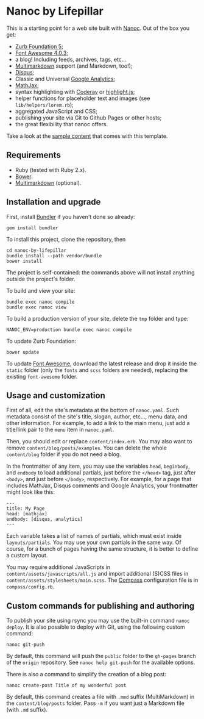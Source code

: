 # Nanoc by Lifepillar

This is a starting point for a web site built with [Nanoc](http://nanoc.ws/).
Out of the box you get:

- [Zurb Foundation 5](http://foundation.zurb.com);
- [Font Awesome 4.0.3](http://fortawesome.github.io/Font-Awesome/);
- a blog! Including feeds, archives, tags, etc…
- [Multimarkdown](http://fletcherpenney.net/multimarkdown/) support (and Markdown, too!);
- [Disqus](http://disqus.com/);
- Classic and Universal [Google Analytics](https://developers.google.com/analytics/devguides/collection/analyticsjs/);
- [MathJax](http://www.mathjax.org/); 
- syntax highlighting with [Coderay](http://coderay.rubychan.de) or [highlight.js](http://highlightjs.org);
- helper functions for placeholder text and images (see `lib/helpers/lorem.rb`);
- aggregated JavaScript and CSS;
- publishing your site via Git to Github Pages or other hosts;
- the great flexibility that nanoc offers.

Take a look at the [sample content](http://lifepillar.github.io/nanoc-by-lifepillar/)
that comes with this template.


## Requirements

- Ruby (tested with Ruby 2.x).
- [Bower](http://bower.io/).
- [Multimarkdown](http://fletcherpenney.net/multimarkdown/) (optional).


## Installation and upgrade

First, install [Bundler](http://bundler.io/) if you haven't done so already:

    gem install bundler

To install this project, clone the repository, then

    cd nanoc-by-lifepillar
    bundle install --path vendor/bundle
    bower install

The project is self-contained: the commands above will not install anything
outside the project's folder.

To build and view your site:

    bundle exec nanoc compile
    bundle exec nanoc view

To build a production version of your site, delete the `tmp` folder and type:

    NANOC_ENV=production bundle exec nanoc compile

To update Zurb Foundation:

    bower update

To update [Font Awesome](http://fortawesome.github.io/Font-Awesome/),
download the latest release and drop it inside the `static` folder
(only the `fonts` and `scss` folders are needed), replacing the existing
`font-awesome` folder.


## Usage and customization

First of all, edit the site's metadata at the bottom of `nanoc.yaml`.
Such metadata consist of the site's title, slogan, author, etc…, menu data,
and other information.
For example, to add a link to the main menu, just add a title/link pair to the
`menu` item in `nanoc.yaml`.

Then, you should edit or replace `content/index.erb`. You may also want to
remove `content/blog/posts/examples`. You can delete the whole `content/blog`
folder if you do not need a blog.

In the frontmatter of any item, you may use the variables `head`, `beginbody`,
and `endbody` to load additional partials, just before the `</head>` tag, just
after `<body>`, and just before `</body>`, respectively. For example, for a page
that includes MathJax, Disqus comments and Google Analytics, your frontmatter
might look like this:

    ---
    title: My Page
    head: [mathjax]
    endbody: [disqus, analytics]
    ---

Each variable takes a list of names of partials, which must exist inside
`layouts/partials`. You may use your own partials in the same way. Of course,
for a bunch of pages having the same structure, it is better to define a custom
layout.

You may require additional JavaScripts in `content/assets/javascripts/all.js`
and import additional (S)CSS files in `content/assets/stylesheets/main.scss`.
The [Compass](http://compass-style.org) configuration file is in
`compass/config.rb`.


## Custom commands for publishing and authoring

To publish your site using rsync you may use the built-in command `nanoc deploy`.
It is also possible to deploy with Git, using the following custom command:

    nanoc git-push

By default, this command will push the `public` folder to the `gh-pages` branch of
the `origin` repository. See `nanoc help git-push` for the available options.

There is also a command to simplify the creation of a blog post:

    nanoc create-post Title of my wonderful post

By default, this command creates a file with `.mmd` suffix (MultiMarkdown)
in the `content/blog/posts` folder.
Pass `-m` if you want just a Markdown file (with `.md` suffix).
